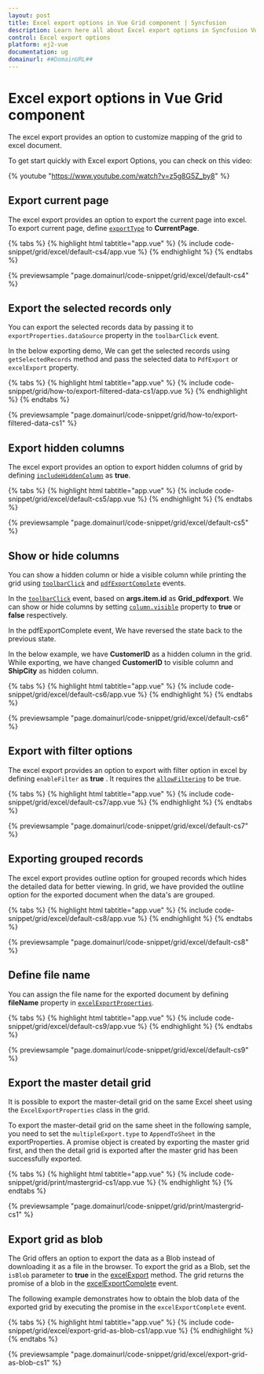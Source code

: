 ```yaml
---
layout: post
title: Excel export options in Vue Grid component | Syncfusion
description: Learn here all about Excel export options in Syncfusion Vue Grid component of Syncfusion Essential JS 2 and more.
control: Excel export options 
platform: ej2-vue
documentation: ug
domainurl: ##DomainURL##
---
```


# Excel export options in Vue Grid component

The excel export provides an option to customize mapping of the grid to excel document.

To get start quickly with Excel export Options, you can check on this video:

{% youtube "https://www.youtube.com/watch?v=z5g8G5Z_by8" %}

## Export current page

The excel export provides an option to export the current page into excel. To export current page, define [`exportType`](https://ej2.syncfusion.com/vue/documentation/api/grid/exportType) to **CurrentPage**.

{% tabs %}
{% highlight html tabtitle="app.vue" %}
{% include code-snippet/grid/excel/default-cs4/app.vue %}
{% endhighlight %}
{% endtabs %}
        
{% previewsample "page.domainurl/code-snippet/grid/excel/default-cs4" %}

## Export the selected records only

You can export the selected records data by passing it to `exportProperties.dataSource` property in the `toolbarClick` event.

In the below exporting demo, We can get the selected records using `getSelectedRecords` method and pass the selected data to `PdfExport` or `excelExport` property.

{% tabs %}
{% highlight html tabtitle="app.vue" %}
{% include code-snippet/grid/how-to/export-filtered-data-cs1/app.vue %}
{% endhighlight %}
{% endtabs %}
        
{% previewsample "page.domainurl/code-snippet/grid/how-to/export-filtered-data-cs1" %}

## Export hidden columns

The excel export provides an option to export hidden columns of grid by defining [`includeHiddenColumn`](https://ej2.syncfusion.com/vue/documentation/api/grid/excelExportProperties/#includehiddencolumn) as **true**.

{% tabs %}
{% highlight html tabtitle="app.vue" %}
{% include code-snippet/grid/excel/default-cs5/app.vue %}
{% endhighlight %}
{% endtabs %}
        
{% previewsample "page.domainurl/code-snippet/grid/excel/default-cs5" %}

## Show or hide columns

You can show a hidden column or hide a visible column while printing the grid using [`toolbarClick`](https://ej2.syncfusion.com/vue/documentation/api/grid/#toolbarclick) and [`pdfExportComplete`](https://ej2.syncfusion.com/vue/documentation/api/grid/#pdfexportcomplete) events.

In the [`toolbarClick`](https://ej2.syncfusion.com/vue/documentation/api/grid/#toolbarclick) event, based on **args.item.id** as **Grid_pdfexport**. We can show or hide columns by setting [`column.visible`](https://ej2.syncfusion.com/vue/documentation/api/grid/column/#visible) property to **true** or **false** respectively.

In the pdfExportComplete event, We have reversed the state back to the previous state.

In the below example, we have **CustomerID** as a hidden column in the grid. While exporting, we have changed **CustomerID** to visible column and **ShipCity** as hidden column.

{% tabs %}
{% highlight html tabtitle="app.vue" %}
{% include code-snippet/grid/excel/default-cs6/app.vue %}
{% endhighlight %}
{% endtabs %}
        
{% previewsample "page.domainurl/code-snippet/grid/excel/default-cs6" %}

## Export with filter options

The excel export provides an option to export with filter option in excel by defining `enableFilter` as **true** . It requires the [`allowFiltering`](https://ej2.syncfusion.com/vue/documentation/api/grid/#allowfiltering) to be true.

{% tabs %}
{% highlight html tabtitle="app.vue" %}
{% include code-snippet/grid/excel/default-cs7/app.vue %}
{% endhighlight %}
{% endtabs %}
        
{% previewsample "page.domainurl/code-snippet/grid/excel/default-cs7" %}

## Exporting grouped records

The excel export provides outline option for grouped records which hides the detailed data for better viewing. In grid, we have provided the outline option for the exported document when the data's are grouped.

{% tabs %}
{% highlight html tabtitle="app.vue" %}
{% include code-snippet/grid/excel/default-cs8/app.vue %}
{% endhighlight %}
{% endtabs %}
        
{% previewsample "page.domainurl/code-snippet/grid/excel/default-cs8" %}

## Define file name

You can assign the file name for the exported document by defining **fileName** property in [`excelExportProperties`](https://ej2.syncfusion.com/vue/documentation/api/grid/excelExportProperties/).

{% tabs %}
{% highlight html tabtitle="app.vue" %}
{% include code-snippet/grid/excel/default-cs9/app.vue %}
{% endhighlight %}
{% endtabs %}
        
{% previewsample "page.domainurl/code-snippet/grid/excel/default-cs9" %}

## Export the master detail grid

It is possible to export the master-detail grid on the same Excel sheet using the `ExcelExportProperties` class in the grid.

To export the master-detail grid on the same sheet in the following sample, you need to set the `multipleExport.type` to `AppendToSheet` in the exportProperties. A promise object is created by exporting the master grid first, and then the detail grid is exported after the master grid has been successfully exported.

{% tabs %}
{% highlight html tabtitle="app.vue" %}
{% include code-snippet/grid/print/mastergrid-cs1/app.vue %}
{% endhighlight %}
{% endtabs %}
        
{% previewsample "page.domainurl/code-snippet/grid/print/mastergrid-cs1" %}

## Export grid as blob

The Grid offers an option to export the data as a Blob instead of downloading it as a file in the browser. To export the grid as a Blob, set the `isBlob` parameter to **true** in the [excelExport](https://ej2.syncfusion.com/vue/documentation/api/grid/#excelexport) method. The grid returns the promise of a blob in the [excelExportComplete](https://ej2.syncfusion.com/vue/documentation/api/grid/#excelexportcomplete) event.

The following example demonstrates how to obtain the blob data of the exported grid by executing the promise in the `excelExportComplete` event.

{% tabs %}
{% highlight html tabtitle="app.vue" %}
{% include code-snippet/grid/excel/export-grid-as-blob-cs1/app.vue %}
{% endhighlight %}
{% endtabs %}
        
{% previewsample "page.domainurl/code-snippet/grid/excel/export-grid-as-blob-cs1" %}
